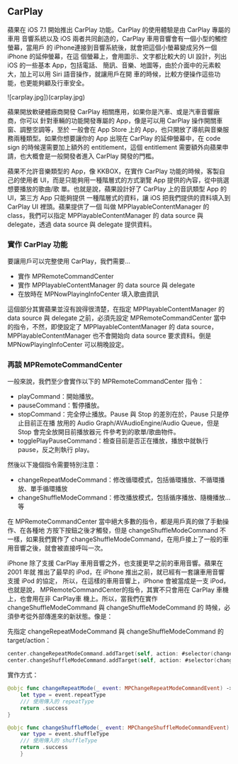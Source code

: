 CarPlay
-------

蘋果在 iOS 7.1 開始推出 CarPlay 功能。CarPlay 的使用體驗是由 CarPlay 專屬的車用
音響系統以及 iOS 兩者共同創造的，CarPlay 車用音響會有一個小型的觸控螢幕，當用戶
的 iPhone連接到音響系統後，就會把這個小螢幕變成另外一個 iPhone 的延伸螢幕，在這
個螢幕上，會用圖示、文字都比較大的 UI 設計，列出 iOS 的一些基本 App，包括電話、
簡訊、音樂、地圖等，由於介面中的元素較大，加上可以用 Siri 語音操作，就讓用戶在開
車的時候，比較方便操作這些功能，也更能夠顧及行車安全。

![carplay.jpg])(carplay.jpg)

蘋果開放軟硬體廠商開發 CarPlay 相關應用，如果你是汽車、或是汽車音響廠商，你可以
針對車輛的功能開發專屬的 App，像是可以用 CarPlay 操作開關車窗、調整空調等，至於
一般會在 App Store 上的 App，也只開放了導航與音樂服務兩種類型。如果你想要讓你的
App 出現在 CarPlay 的延伸螢幕中，在 code sign 的時候還需要加上額外的
entitlement，這個 entitlement 需要額外向蘋果申請，也大概會是一般開發者進入
CarPlay 開發的門檻。

蘋果不允許音樂類型的 App，像 KKBOX，在實作 CarPlay 功能的時候，客製自己的使用者
UI，而是只能夠用一種階層式的方式瀏覽 App 提供的內容，從中挑選想要播放的歌曲/歌
單。也就是說，蘋果設計好了 CarPlay 上的音訊類型 App 的 UI，第三方 App 只能夠提供
一種階層式的資料，讓 iOS 把我們提供的資料填入到 CarPlay UI 裡頭。蘋果提供了一個
叫做 MPPlayableContentManager 的 class，我們可以指定 MPPlayableContentManager 的
data source 與 delegate，透過 data source 與 delegate 提供資料。

### 實作 CarPlay 功能

要讓用戶可以完整使用 CarPlay，我們需要…

* 實作 MPRemoteCommandCenter
* 實作 MPPlayableContentManager 的 data source 與 delegate
* 在放時在 MPNowPlayingInfoCenter 填入歌曲資訊

這個部分其實蘋果並沒有說得很清楚，在指定 MPPlayableContentManager 的 data source
與 delegate 之前，必須先設定 MPRemoteCommandCenter 當中的指令，不然，即使設定了
MPPlayableContentManager 的 data source，MPPlayableContentManager 也不會開始向
data source 要求資料。倒是 MPNowPlayingInfoCenter 可以稍晚設定。

### 再談 MPRemoteCommandCenter

一般來說，我們至少會實作以下的 MPRemoteCommandCenter 指令：

* playCommand：開始播放。
* pauseCommand：暫停播放。
* stopCommand：完全停止播放。Pause 與 Stop 的差別在於，Pause 只是停止目前正在播
  放用的 Audio Graph/AVAudioEngine/Audio Queue，但是 Stop 會完全放開目前播放器元
  件參考到的歌單/歌曲物件。
* togglePlayPauseCommand：檢查目前是否正在播放，播放中就執行 pause，反之則執行 play。

然後以下幾個指令需要特別注意：

* changeRepeatModeCommand：修改循環模式，包括循環播放、不循環播放、單手循環播放
* changeShuffleModeCommand：修改播放模式，包括循序播放、隨機播放…等

在 MPRemoteCommandCenter 當中絕大多數的指令，都是用戶真的做了手動操作、在各種地
方按下按鈕之後才觸發，但是 changeShuffleModeCommand 不一樣，如果我們實作了
changeShuffleModeCommand，在用戶接上了一般的車用音響之後，就會被直接呼叫一次。

iPhone 除了支援 CarPlay 車用音響之外，也支援更早之前的車用音響。蘋果在 2001 年就
推出了最早的 iPod，在 iPhone 推出之前，就已經有一套讓車用音響支援 iPod 的協定，
所以，在這樣的車用音響上，iPhone 會被當成是一支 iPod，也就是說，
MPRemoteCommandCenter的指令，其實不只會用在 CarPlay 車機上，也會用在非 CarPlay車
機上。所以，當我們在實作 changeShuffleModeCommand 與 changeShuffleModeCommand 的
時候，必須參考從外部傳進來的新狀態。像是：

先指定 changeRepeatModeCommand 與 changeShuffleModeCommand 的 target/action：

``` swift
center.changeRepeatModeCommand.addTarget(self, action: #selector(changeRepeatMode(_:)))
center.changeShuffleModeCommand.addTarget(self, action: #selector(changeShuffleMode(_:)))
```

實作方式：

``` swift
@objc func changeRepeatMode(_ event: MPChangeRepeatModeCommandEvent) -> MPRemoteCommandHandlerStatus {
    let type = event.repeatType
    /// 使用傳入的 repeatType
    return .success
}

@objc func changeShuffleMode(_ event: MPChangeShuffleModeCommandEvent) -> MPRemoteCommandHandlerStatus {
    var type = event.shuffleType
    /// 使用傳入的 shuffleType
    return .success
	}

```


